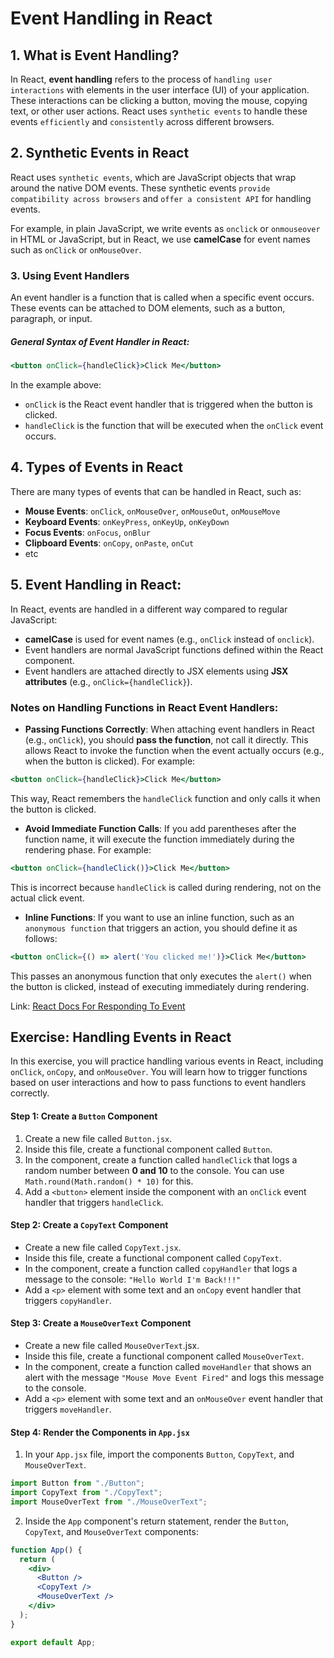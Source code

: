 # Event Handling in React
## 1. What is Event Handling?
In React, **event handling** refers to the process of `handling user interactions` with elements in the user interface (UI) of your application. These interactions can be clicking a button, moving the mouse, copying text, or other user actions. React uses `synthetic events` to handle these events `efficiently` and `consistently` across different browsers.

## 2. Synthetic Events in React
React uses `synthetic events`, which are JavaScript objects that wrap around the native DOM events. These synthetic events `provide compatibility across browsers` and `offer a consistent API` for handling events.

For example, in plain JavaScript, we write events as `onclick` or `onmouseover` in HTML or JavaScript, but in React, we use **camelCase** for event names such as `onClick` or `onMouseOver`.

### 3. Using Event Handlers
An event handler is a function that is called when a specific event occurs. These events can be attached to DOM elements, such as a button, paragraph, or input.

##### General Syntax of Event Handler in React:
```jsx
<button onClick={handleClick}>Click Me</button>
```
In the example above:
- `onClick` is the React event handler that is triggered when the button is clicked.
- `handleClick` is the function that will be executed when the `onClick` event occurs.

## 4. Types of Events in React
There are many types of events that can be handled in React, such as:
- **Mouse Events**: `onClick`, `onMouseOver`, `onMouseOut`, `onMouseMove`
- **Keyboard Events**: `onKeyPress`, `onKeyUp`, `onKeyDown`
- **Focus Events**: `onFocus`, `onBlur`
- **Clipboard Events**: `onCopy`, `onPaste`, `onCut`
- etc
## 5. Event Handling in React:
In React, events are handled in a different way compared to regular JavaScript:

- **camelCase** is used for event names (e.g., `onClick` instead of `onclick`).
- Event handlers are normal JavaScript functions defined within the React component.
- Event handlers are attached directly to JSX elements using **JSX attributes** (e.g., `onClick={handleClick}`).

### Notes on Handling Functions in React Event Handlers:
- **Passing Functions Correctly**: When attaching event handlers in React (e.g., `onClick`), you should **pass the function**, not call it directly. This allows React to invoke the function when the event actually occurs (e.g., when the button is clicked). For example:

```jsx
<button onClick={handleClick}>Click Me</button>
```
This way, React remembers the `handleClick` function and only calls it when the button is clicked.

- **Avoid Immediate Function Calls**: If you add parentheses after the function name, it will execute the function immediately during the rendering phase. For example:

```jsx
<button onClick={handleClick()}>Click Me</button>
```
This is incorrect because `handleClick` is called during rendering, not on the actual click event.

- **Inline Functions**: If you want to use an inline function, such as an `anonymous function` that triggers an action, you should define it as follows:

```jsx
<button onClick={() => alert('You clicked me!')}>Click Me</button>
```
This passes an anonymous function that only executes the `alert()` when the button is clicked, instead of executing immediately during rendering.

Link: [React Docs For Responding To Event](https://react.dev/learn/responding-to-events)

## Exercise: Handling Events in React
In this exercise, you will practice handling various events in React, including `onClick`, `onCopy`, and `onMouseOver`. You will learn how to trigger functions based on user interactions and how to pass functions to event handlers correctly.

#### Step 1: Create a `Button` Component
1. Create a new file called `Button.jsx`.
2. Inside this file, create a functional component called `Button`.
3. In the component, create a function called `handleClick` that logs a random number between **0 and 10** to the console. You can use `Math.round(Math.random() * 10)` for this.
4. Add a `<button>` element inside the component with an `onClick` event handler that triggers `handleClick`.

#### Step 2: Create a `CopyText` Component
- Create a new file called `CopyText.jsx`.
- Inside this file, create a functional component called `CopyText`.
- In the component, create a function called `copyHandler` that logs a message to the console: `"Hello World I'm Back!!!"`
- Add a `<p>` element with some text and an `onCopy` event handler that triggers `copyHandler`.

#### Step 3: Create a `MouseOverText` Component
- Create a new file called `MouseOverText`.jsx.
- Inside this file, create a functional component called `MouseOverText`.
- In the component, create a function called `moveHandler` that shows an alert with the message `"Mouse Move Event Fired"` and logs this message to the console.
- Add a `<p>` element with some text and an `onMouseOver` event handler that triggers `moveHandler`.

#### Step 4: Render the Components in `App.jsx`
1.  In your `App.jsx` file, import the components `Button`, `CopyText`, and `MouseOverText`.
```jsx
import Button from "./Button";
import CopyText from "./CopyText";
import MouseOverText from "./MouseOverText";
```
2. Inside the `App` component's return statement, render the `Button`, `CopyText`, and `MouseOverText` components:
```jsx
function App() {
  return (
    <div>
      <Button />
      <CopyText />
      <MouseOverText />
    </div>
  );
}

export default App;
```